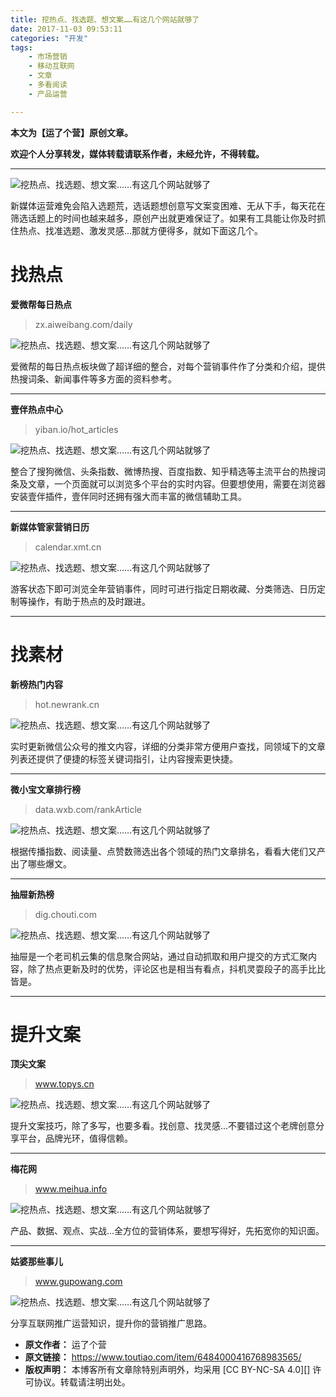 ```yaml
---
title: 挖热点、找选题、想文案……有这几个网站就够了
date: 2017-11-03 09:53:11
categories: "开发"
tags:
	- 市场营销
	- 移动互联网
	- 文章
	- 多看阅读
	- 产品运营

---
```


**本文为【运了个营】原创文章。**

**欢迎个人分享转发，媒体转载请联系作者，未经允许，不得转载。**

--------------------

![挖热点、找选题、想文案……有这几个网站就够了][YQJE-ARJJ-YY7Z.jpg]

新媒体运营难免会陷入选题荒，选话题想创意写文案变困难、无从下手，每天花在筛选话题上的时间也越来越多，原创产出就更难保证了。如果有工具能让你及时抓住热点、找准选题、激发灵感...那就方便得多，就如下面这几个。

# **找热点** #

**爱微帮每日热点**

> zx.aiweibang.com/daily

![挖热点、找选题、想文案……有这几个网站就够了][JEVF-2Q7V-QYVM.jpg]

爱微帮的每日热点板块做了超详细的整合，对每个营销事件作了分类和介绍，提供热搜词条、新闻事件等多方面的资料参考。

--------------------

**壹伴热点中心**

> yiban.io/hot\_articles

![挖热点、找选题、想文案……有这几个网站就够了][FA6N-YNEM-JZB2.jpg]

整合了搜狗微信、头条指数、微博热搜、百度指数、知乎精选等主流平台的热搜词条及文章，一个页面就可以浏览多个平台的实时内容。但要想使用，需要在浏览器安装壹伴插件，壹伴同时还拥有强大而丰富的微信辅助工具。

--------------------

**新媒体管家营销日历**

> calendar.xmt.cn

![挖热点、找选题、想文案……有这几个网站就够了][MMY2-YBJZ-AIRJ.jpg]

游客状态下即可浏览全年营销事件，同时可进行指定日期收藏、分类筛选、日历定制等操作，有助于热点的及时跟进。

--------------------

# **找素材** #

**新榜热门内容**

> hot.newrank.cn

![挖热点、找选题、想文案……有这几个网站就够了][V32E-ZIBA-N3UA.jpg]

实时更新微信公众号的推文内容，详细的分类非常方便用户查找，同领域下的文章列表还提供了便捷的标签关键词指引，让内容搜索更快捷。

--------------------

**微小宝文章排行榜**

> data.wxb.com/rankArticle

![挖热点、找选题、想文案……有这几个网站就够了][VMJF-UMYR-2MER.jpg]

根据传播指数、阅读量、点赞数筛选出各个领域的热门文章排名，看看大佬们又产出了哪些爆文。

--------------------

**抽屉新热榜**

> dig.chouti.com

![挖热点、找选题、想文案……有这几个网站就够了][NNYA-YQAJ-7FYM.jpg]

抽屉是一个老司机云集的信息聚合网站，通过自动抓取和用户提交的方式汇聚内容，除了热点更新及时的优势，评论区也是相当有看点，抖机灵耍段子的高手比比皆是。

--------------------

# **提升文案** #

**顶尖文案**

> www.topys.cn

![挖热点、找选题、想文案……有这几个网站就够了][NBNA-R2JV-3IFI.jpg]

提升文案技巧，除了多写，也要多看。找创意、找灵感...不要错过这个老牌创意分享平台，品牌光环，值得信赖。

--------------------

**梅花网**

> www.meihua.info

![挖热点、找选题、想文案……有这几个网站就够了][V3MZ-MIM2-M2I3.jpg]

产品、数据、观点、实战...全方位的营销体系，要想写得好，先拓宽你的知识面。

--------------------

**姑婆那些事儿**

> www.gupowang.com

![挖热点、找选题、想文案……有这几个网站就够了][FRRU-QEQQ-2QYB.jpg]

分享互联网推广运营知识，提升你的营销推广思路。


[YQJE-ARJJ-YY7Z.jpg]: /pro/os/crawler/YQJE-ARJJ-YY7Z.jpg
[JEVF-2Q7V-QYVM.jpg]: /pro/os/crawler/JEVF-2Q7V-QYVM.jpg
[FA6N-YNEM-JZB2.jpg]: /pro/os/crawler/FA6N-YNEM-JZB2.jpg
[MMY2-YBJZ-AIRJ.jpg]: /pro/os/crawler/MMY2-YBJZ-AIRJ.jpg
[V32E-ZIBA-N3UA.jpg]: /pro/os/crawler/V32E-ZIBA-N3UA.jpg
[VMJF-UMYR-2MER.jpg]: /pro/os/crawler/VMJF-UMYR-2MER.jpg
[NNYA-YQAJ-7FYM.jpg]: /pro/os/crawler/NNYA-YQAJ-7FYM.jpg
[NBNA-R2JV-3IFI.jpg]: /pro/os/crawler/NBNA-R2JV-3IFI.jpg
[V3MZ-MIM2-M2I3.jpg]: /pro/os/crawler/V3MZ-MIM2-M2I3.jpg
[FRRU-QEQQ-2QYB.jpg]: /pro/os/crawler/FRRU-QEQQ-2QYB.jpg
 *  **原文作者：** 运了个营
 *  **原文链接：** https://www.toutiao.com/item/6484000416768983565/
 *  **版权声明：** 本博客所有文章除特别声明外，均采用 [CC BY-NC-SA 4.0][] 许可协议。转载请注明出处。